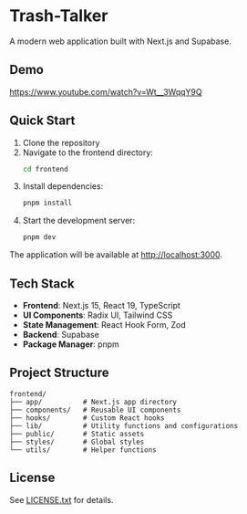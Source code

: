 # Trash-Talker

A modern web application built with Next.js and Supabase.

## Demo
https://www.youtube.com/watch?v=Wt__3WqqY9Q

## Quick Start

1. Clone the repository
2. Navigate to the frontend directory:
   ```bash
   cd frontend
   ```
3. Install dependencies:
   ```bash
   pnpm install
   ```
4. Start the development server:
   ```bash
   pnpm dev
   ```

The application will be available at [http://localhost:3000](http://localhost:3000).

## Tech Stack

- **Frontend**: Next.js 15, React 19, TypeScript
- **UI Components**: Radix UI, Tailwind CSS
- **State Management**: React Hook Form, Zod
- **Backend**: Supabase
- **Package Manager**: pnpm

## Project Structure

```
frontend/
├── app/          # Next.js app directory
├── components/   # Reusable UI components
├── hooks/        # Custom React hooks
├── lib/          # Utility functions and configurations
├── public/       # Static assets
├── styles/       # Global styles
└── utils/        # Helper functions
```

## License

See [LICENSE.txt](LICENSE.txt) for details.

